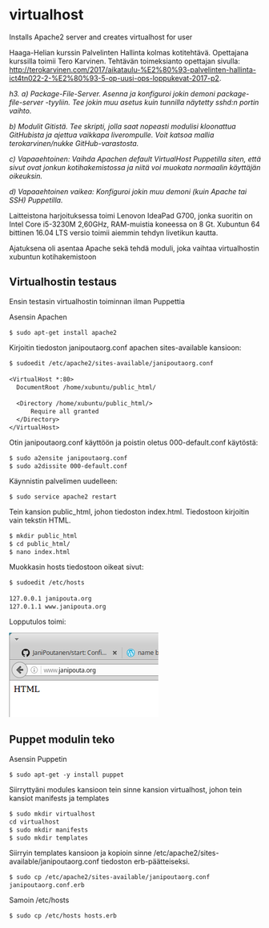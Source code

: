 # virtualhost
Installs Apache2 server and creates virtualhost for user



Haaga-Helian kurssin Palvelinten Hallinta kolmas kotitehtävä. Opettajana kurssilla toimii Tero Karvinen. Tehtävän toimeksianto opettajan sivulla: http://terokarvinen.com/2017/aikataulu-%E2%80%93-palvelinten-hallinta-ict4tn022-2-%E2%80%93-5-op-uusi-ops-loppukevat-2017-p2.

*h3. a) Package-File-Server. Asenna ja konfiguroi jokin demoni package-file-server -tyyliin. Tee jokin muu asetus kuin tunnilla näytetty sshd:n portin vaihto.*

*b) Modulit Gitistä. Tee skripti, jolla saat nopeasti modulisi kloonattua GitHubista ja ajettua vaikkapa liverompulle. Voit katsoa mallia terokarvinen/nukke GitHub-varastosta.* 

*c) Vapaaehtoinen: Vaihda Apachen default VirtualHost Puppetilla siten, että sivut ovat jonkun kotihakemistossa ja niitä voi muokata normaalin käyttäjän oikeuksin.* 

*d) Vapaaehtoinen vaikea: Konfiguroi jokin muu demoni (kuin Apache tai SSH) Puppetilla.*

Laitteistona harjoituksessa toimi Lenovon IdeaPad G700, jonka suoritin on Intel Core i5-3230M 2,60GHz, RAM-muistia koneessa on 8 Gt. Xubuntun 64 bittinen 16.04 LTS versio toimii aiemmin tehdyn livetikun kautta.

Ajatuksena oli asentaa Apache sekä tehdä moduli, joka vaihtaa virtualhostin xubuntun kotihakemistoon

## Virtualhostin testaus

Ensin testasin virtualhostin toiminnan ilman Puppettia

Asensin Apachen

    $ sudo apt-get install apache2
  
Kirjoitin tiedoston janipoutaorg.conf apachen sites-available kansioon:

    $ sudoedit /etc/apache2/sites-available/janipoutaorg.conf
  
    <VirtualHost *:80>
      DocumentRoot /home/xubuntu/public_html/

      <Directory /home/xubuntu/public_html/>
          Require all granted
      </Directory>
    </VirtualHost>
  
Otin janipoutaorg.conf käyttöön ja poistin oletus 000-default.conf käytöstä:

    $ sudo a2ensite janipoutaorg.conf  
    $ sudo a2dissite 000-default.conf
  
Käynnistin palvelimen uudelleen:

    $ sudo service apache2 restart 

Tein kansion public_html, johon tiedoston index.html. Tiedostoon kirjoitin vain tekstin HTML.

    $ mkdir public_html
    $ cd public_html/
    $ nano index.html

Muokkasin hosts tiedostoon oikeat sivut:

    $ sudoedit /etc/hosts
  
    127.0.0.1 janipouta.org
    127.0.1.1 www.janipouta.org
  
Lopputulos toimi:

![screenshot](/html.png)

## Puppet modulin teko

Asensin Puppetin

    $ sudo apt-get -y install puppet

Siirryttyäni modules kansioon tein sinne kansion virtualhost, johon tein kansiot manifests ja templates

    $ sudo mkdir virtualhost
    cd virtualhost
    $ sudo mkdir manifests
    $ sudo mkdir templates
    
Siirryin templates kansioon ja kopioin sinne /etc/apache2/sites-available/janipoutaorg.conf tiedoston erb-päätteiseksi.

    $ sudo cp /etc/apache2/sites-available/janipoutaorg.conf janipoutaorg.conf.erb
    
Samoin /etc/hosts

    $ sudo cp /etc/hosts hosts.erb
    




